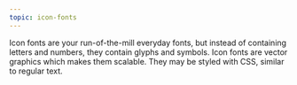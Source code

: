 ```yaml
---
topic: icon-fonts
---
```

Icon fonts are your run-of-the-mill everyday fonts, but instead of containing letters and numbers, they contain glyphs and symbols. Icon fonts are vector graphics which makes them scalable. They may be styled with CSS, similar to regular text.